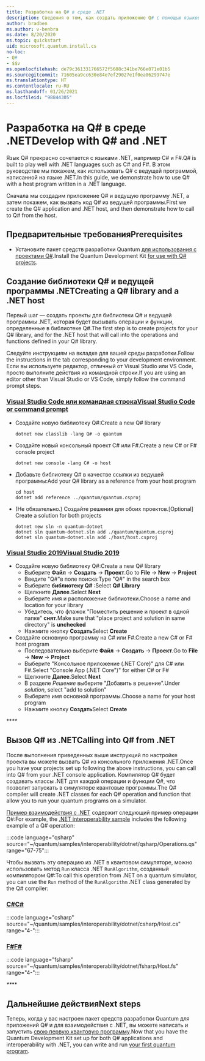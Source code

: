 ```yaml
---
title: Разработка на Q# в среде .NET
description: Сведения о том, как создать приложение Q# с помощью языков .NET.
author: bradben
ms.author: v-benbra
ms.date: 8/20/2020
ms.topic: quickstart
uid: microsoft.quantum.install.cs
no-loc:
- Q#
- $$v
ms.openlocfilehash: de79c361331766572f5608c341be766e071e01b5
ms.sourcegitcommit: 71605ea9cc630e84e7ef29027e1f0ea06299747e
ms.translationtype: HT
ms.contentlocale: ru-RU
ms.lasthandoff: 01/26/2021
ms.locfileid: "98844305"
---
```

# <a name="develop-with-no-locq-and-net"></a><span data-ttu-id="df90c-103">Разработка на Q# в среде .NET</span><span class="sxs-lookup"><span data-stu-id="df90c-103">Develop with Q# and .NET</span></span>

<span data-ttu-id="df90c-104">Язык Q# прекрасно сочетается с языками .NET, например C# и F#.</span><span class="sxs-lookup"><span data-stu-id="df90c-104">Q# is built to play well with .NET languages such as C# and F#.</span></span>
<span data-ttu-id="df90c-105">В этом руководстве мы покажем, как использовать Q# с ведущей программой, написанной на языке .NET.</span><span class="sxs-lookup"><span data-stu-id="df90c-105">In this guide, we demonstrate how to use Q# with a host program written in a .NET language.</span></span>

<span data-ttu-id="df90c-106">Сначала мы создадим приложение Q# и ведущую программу .NET, а затем покажем, как вызвать код Q# из ведущей программы.</span><span class="sxs-lookup"><span data-stu-id="df90c-106">First we create the Q# application and .NET host, and then demonstrate how to call to Q# from the host.</span></span>

## <a name="prerequisites"></a><span data-ttu-id="df90c-107">Предварительные требования</span><span class="sxs-lookup"><span data-stu-id="df90c-107">Prerequisites</span></span>

- <span data-ttu-id="df90c-108">Установите пакет средств разработки Quantum [для использования с проектами Q#](xref:microsoft.quantum.install.standalone).</span><span class="sxs-lookup"><span data-stu-id="df90c-108">Install the Quantum Development Kit [for use with Q# projects](xref:microsoft.quantum.install.standalone).</span></span>

## <a name="creating-a-no-locq-library-and-a-net-host"></a><span data-ttu-id="df90c-109">Создание библиотеки Q# и ведущей программы .NET</span><span class="sxs-lookup"><span data-stu-id="df90c-109">Creating a Q# library and a .NET host</span></span>

<span data-ttu-id="df90c-110">Первый шаг — создать проекты для библиотеки Q# и ведущей программы .NET, которая будет вызывать операции и функции, определенные в библиотеке Q#.</span><span class="sxs-lookup"><span data-stu-id="df90c-110">The first step is to create projects for your Q# library, and for the .NET host that will call into the operations and functions defined in your Q# library.</span></span>

<span data-ttu-id="df90c-111">Следуйте инструкциям на вкладке для вашей среды разработки.</span><span class="sxs-lookup"><span data-stu-id="df90c-111">Follow the instructions in the tab corresponding to your development environment.</span></span>
<span data-ttu-id="df90c-112">Если вы используете редактор, отличный от Visual Studio или VS Code, просто выполните действия из командной строки.</span><span class="sxs-lookup"><span data-stu-id="df90c-112">If you are using an editor other than Visual Studio or VS Code, simply follow the command prompt steps.</span></span>

### <a name="visual-studio-code-or-command-prompt"></a>[<span data-ttu-id="df90c-113">Visual Studio Code или командная строка</span><span class="sxs-lookup"><span data-stu-id="df90c-113">Visual Studio Code or command prompt</span></span>](#tab/tabid-cmdline)

- <span data-ttu-id="df90c-114">Создайте новую библиотеку Q#:</span><span class="sxs-lookup"><span data-stu-id="df90c-114">Create a new Q# library</span></span>

  ```dotnetcli
  dotnet new classlib -lang Q# -o quantum
  ```

- <span data-ttu-id="df90c-115">Создайте новый консольный проект C# или F#.</span><span class="sxs-lookup"><span data-stu-id="df90c-115">Create a new C# or F# console project</span></span>

  ```dotnetcli
  dotnet new console -lang C# -o host  
  ```

- <span data-ttu-id="df90c-116">Добавьте библиотеку Q# в качестве ссылки из ведущей программы:</span><span class="sxs-lookup"><span data-stu-id="df90c-116">Add your Q# library as a reference from your host program</span></span>

  ```dotnetcli
  cd host
  dotnet add reference ../quantum/quantum.csproj
  ```

- <span data-ttu-id="df90c-117">(Не обязательно.) Создайте решения для обоих проектов.</span><span class="sxs-lookup"><span data-stu-id="df90c-117">[Optional] Create a solution for both projects</span></span>

  ```dotnetcli
  dotnet new sln -n quantum-dotnet
  dotnet sln quantum-dotnet.sln add ./quantum/quantum.csproj
  dotnet sln quantum-dotnet.sln add ./host/host.csproj
  ```

### <a name="visual-studio-2019"></a>[<span data-ttu-id="df90c-118">Visual Studio 2019</span><span class="sxs-lookup"><span data-stu-id="df90c-118">Visual Studio 2019</span></span>](#tab/tabid-vs2019)

- <span data-ttu-id="df90c-119">Создайте новую библиотеку Q#:</span><span class="sxs-lookup"><span data-stu-id="df90c-119">Create a new Q# library</span></span>
  - <span data-ttu-id="df90c-120">Выберите **Файл** -> **Создать** -> **Проект**.</span><span class="sxs-lookup"><span data-stu-id="df90c-120">Go to **File** -> **New** -> **Project**</span></span>
  - <span data-ttu-id="df90c-121">Введите "Q#"в поле поиска:</span><span class="sxs-lookup"><span data-stu-id="df90c-121">Type "Q#" in the search box</span></span>
  - <span data-ttu-id="df90c-122">Выберите **библиотеку Q#** :</span><span class="sxs-lookup"><span data-stu-id="df90c-122">Select **Q# Library**</span></span>
  - <span data-ttu-id="df90c-123">Щелкните **Далее**.</span><span class="sxs-lookup"><span data-stu-id="df90c-123">Select **Next**</span></span>
  - <span data-ttu-id="df90c-124">Выберите имя и расположение библиотеки.</span><span class="sxs-lookup"><span data-stu-id="df90c-124">Choose a name and location for your library</span></span>
  - <span data-ttu-id="df90c-125">Убедитесь, что флажок "Поместить решение и проект в одной папке" **снят**.</span><span class="sxs-lookup"><span data-stu-id="df90c-125">Make sure that "place project and solution in same directory" is **unchecked**</span></span>
  - <span data-ttu-id="df90c-126">Нажмите кнопку **Создать**</span><span class="sxs-lookup"><span data-stu-id="df90c-126">Select **Create**</span></span>
- <span data-ttu-id="df90c-127">Создайте основную программу на C# или F#.</span><span class="sxs-lookup"><span data-stu-id="df90c-127">Create a new C# or F# host program</span></span>
  - <span data-ttu-id="df90c-128">Последовательно выберите **Файл** → **Создать** → **Проект**.</span><span class="sxs-lookup"><span data-stu-id="df90c-128">Go to **File** → **New** → **Project**</span></span>
  - <span data-ttu-id="df90c-129">Выберите "Консольное приложение (.NET Core)" для C# или F#.</span><span class="sxs-lookup"><span data-stu-id="df90c-129">Select "Console App (.NET Core")" for either C# or F#</span></span>
  - <span data-ttu-id="df90c-130">Щелкните **Далее**.</span><span class="sxs-lookup"><span data-stu-id="df90c-130">Select **Next**</span></span>
  - <span data-ttu-id="df90c-131">В разделе *Решение* выберите "Добавить в решение".</span><span class="sxs-lookup"><span data-stu-id="df90c-131">Under *solution*, select "add to solution"</span></span>
  - <span data-ttu-id="df90c-132">Выберите имя основной программы.</span><span class="sxs-lookup"><span data-stu-id="df90c-132">Choose a name for your host program</span></span>
  - <span data-ttu-id="df90c-133">Нажмите кнопку **Создать**</span><span class="sxs-lookup"><span data-stu-id="df90c-133">Select **Create**</span></span>

<span data-ttu-id="df90c-134">\*\*_</span><span class="sxs-lookup"><span data-stu-id="df90c-134">\*\*_</span></span>

## <a name="calling-into-no-locq-from-net"></a><span data-ttu-id="df90c-135">Вызов Q# из .NET</span><span class="sxs-lookup"><span data-stu-id="df90c-135">Calling into Q# from .NET</span></span>

<span data-ttu-id="df90c-136">После выполнения приведенных выше инструкций по настройке проекта вы можете вызвать Q# из консольного приложения .NET.</span><span class="sxs-lookup"><span data-stu-id="df90c-136">Once you have your projects set up following the above instructions, you can call into Q# from your .NET console application.</span></span>
<span data-ttu-id="df90c-137">Компилятор Q# будет создавать классы .NET для каждой операции и функции Q#, что позволит запускать в симуляторе квантовые программы.</span><span class="sxs-lookup"><span data-stu-id="df90c-137">The Q# compiler will create .NET classes for each Q# operation and function that allow you to run your quantum programs on a simulator.</span></span>

<span data-ttu-id="df90c-138">[Пример взаимодействия с .NET](https://github.com/microsoft/Quantum/tree/main/samples/interoperability/dotnet) содержит следующий пример операции Q#:</span><span class="sxs-lookup"><span data-stu-id="df90c-138">For example, the [.NET interoperability sample](https://github.com/microsoft/Quantum/tree/main/samples/interoperability/dotnet) includes the following example of a Q# operation:</span></span>

:::code language="qsharp" source="~/quantum/samples/interoperability/dotnet/qsharp/Operations.qs" range="67-75":::

<span data-ttu-id="df90c-139">Чтобы вызвать эту операцию из .NET в квантовом симуляторе, можно использовать метод `Run` класса .NET `RunAlgorithm`, созданный компилятором Q#:</span><span class="sxs-lookup"><span data-stu-id="df90c-139">To call this operation from .NET on a quantum simulator, you can use the `Run` method of the `RunAlgorithm` .NET class generated by the Q# compiler:</span></span>

### <a name="c"></a>[<span data-ttu-id="df90c-140">C#</span><span class="sxs-lookup"><span data-stu-id="df90c-140">C#</span></span>](#tab/tabid-csharp)

:::code language="csharp" source="~/quantum/samples/interoperability/dotnet/csharp/Host.cs" range="4-":::

### <a name="f"></a>[<span data-ttu-id="df90c-141">F#</span><span class="sxs-lookup"><span data-stu-id="df90c-141">F#</span></span>](#tab/tabid-fsharp)

:::code language="fsharp" source="~/quantum/samples/interoperability/dotnet/fsharp/Host.fs" range="4-":::

<span data-ttu-id="df90c-142">_\*\*</span><span class="sxs-lookup"><span data-stu-id="df90c-142">_\*\*</span></span>
    
## <a name="next-steps"></a><span data-ttu-id="df90c-143">Дальнейшие действия</span><span class="sxs-lookup"><span data-stu-id="df90c-143">Next steps</span></span>

<span data-ttu-id="df90c-144">Теперь, когда у вас настроен пакет средств разработки Quantum для приложений Q# и для взаимодействия с .NET, вы можете написать и запустить [свою первую квантовую программу](xref:microsoft.quantum.quickstarts.qrng).</span><span class="sxs-lookup"><span data-stu-id="df90c-144">Now that you have the Quantum Development Kit set up for both Q# applications and interoperability with .NET, you can write and run [your first quantum program](xref:microsoft.quantum.quickstarts.qrng).</span></span>
